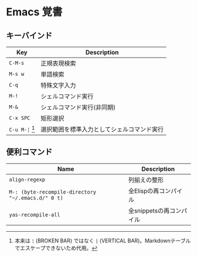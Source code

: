 # Emacs 覚書

## キーバインド

| Key            | Description                                |
| -------------- | ------------------------------------------ |
| `C-M-s`        | 正規表現検索                               |
| `M-s w`        | 単語検索                                   |
| `C-q`          | 特殊文字入力                               |
| `M-!`          | シェルコマンド実行                         |
| `M-&`          | シェルコマンド実行(非同期)                 |
| `C-x SPC`      | 矩形選択                                   |
| `C-u M-¦` [^1] | 選択範囲を標準入力としてシェルコマンド実行 |

[^1]: 本来は `¦` (BROKEN BAR) ではなく `|` (VERTICAL BAR)。Markdownテーブルでエスケープできないため代用。

## 便利コマンド

| Name                                               | Description              |
| -------------------------------------------------- | ------------------------ |
| `align-regexp`                                     | 列揃えの整形             |
| `M-: (byte-recompile-directory "~/.emacs.d/" 0 t)` | 全Elispの再コンパイル    |
| `yas-recompile-all`                                | 全snippetsの再コンパイル |
